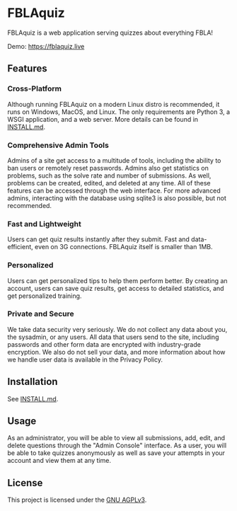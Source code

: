 # FBLAquiz
FBLAquiz is a web application serving quizzes about everything FBLA!

Demo: https://fblaquiz.live

## Features
### Cross-Platform
Although running FBLAquiz on a modern Linux distro is recommended, it runs on Windows, MacOS, and Linux. The only requirements are Python 3, a WSGI application, and a web server. More details can be found in [INSTALL.md](docs/INSTALL.md).

### Comprehensive Admin Tools
Admins of a site get access to a multitude of tools, including the ability to ban users or remotely reset passwords. Admins also get statistics on problems, such as the solve rate and number of submissions. As well, problems can be created, edited, and deleted at any time. All of these features can be accessed through the web interface. For more advanced admins, interacting with the database using sqlite3 is also possible, but not recommended.

### Fast and Lightweight
Users can get quiz results instantly after they submit. Fast and data-efficient, even on 3G connections. FBLAquiz itself is smaller than 1MB.

### Personalized
Users can get personalized tips to help them perform better. By creating an account, users can save quiz results, get access to detailed statistics, and get personalized training.

### Private and Secure
We take data security very seriously. We do not collect any data about you, the sysadmin, or any users. All data that users send to the site, including passwords and other form data are encrypted with industry-grade encryption. We also do not sell your data, and more information about how we handle user data is available in the Privacy Policy.

## Installation
See [INSTALL.md](docs/INSTALL.md).

## Usage
As an administrator, you will be able to view all submissions, add, edit, and delete questions
through the "Admin Console" interface. As a user, you will be able to take quizzes anonymously as
well as save your attempts in your account and view them at any time.

## License
This project is licensed under the [GNU AGPLv3](LICENSE).
